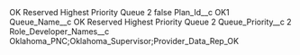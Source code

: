 <?xml version="1.0" encoding="UTF-8"?>
<CustomMetadata xmlns="http://soap.sforce.com/2006/04/metadata" xmlns:xsi="http://www.w3.org/2001/XMLSchema-instance" xmlns:xsd="http://www.w3.org/2001/XMLSchema">
    <label>OK Reserved Highest Priority Queue 2</label>
    <protected>false</protected>
    <values>
        <field>Plan_Id__c</field>
        <value xsi:type="xsd:string">OK1</value>
    </values>
    <values>
        <field>Queue_Name__c</field>
        <value xsi:type="xsd:string">OK Reserved Highest Priority Queue 2</value>
    </values>
    <values>
        <field>Queue_Priority__c</field>
        <value xsi:type="xsd:string">2</value>
    </values>
    <values>
        <field>Role_Developer_Names__c</field>
        <value xsi:type="xsd:string">Oklahoma_PNC;Oklahoma_Supervisor;Provider_Data_Rep_OK</value>
    </values>
</CustomMetadata>
